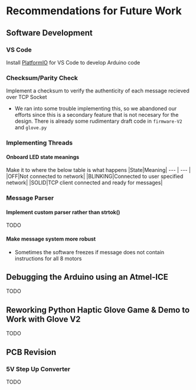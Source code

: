 # Recommendations for Future Work
## Software Development
### VS Code
Install [PlatformIO](https://docs.platformio.org/en/latest/integration/ide/vscode.html#ide-vscode) for VS Code to develop Arduino code
### Checksum/Parity Check
Implement a checksum to verify the authenticity of each message recieved over TCP Socket
- We ran into some trouble implementing this, so we abandoned our efforts since this is a secondary feature that is not necesary for the design. There is already some rudimentary draft code in `firmware-V2` and `glove.py`
### Implementing Threads
#### Onboard LED state meanings
Make it to where the below table is what happens
|State|Meaning|
--- | --- |
|OFF|Not connected to network|
|BLINKING|Connected to user specified network|
|SOLID|TCP client connected and ready for messages|

### Message Parser
#### Implement custom parser rather than strtok()
TODO
#### Make message system more robust
- Sometimes the software freezes if message does not contain instructions for all 8 motors

## Debugging the Arduino using an Atmel-ICE
TODO

## Reworking Python Haptic Glove Game & Demo to Work with Glove V2
TODO

## PCB Revision
### 5V Step Up Converter
TODO

